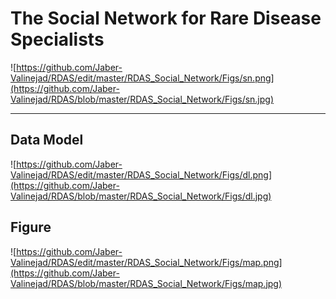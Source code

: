 # The Social Network for Rare Disease Specialists

![https://github.com/Jaber-Valinejad/RDAS/edit/master/RDAS_Social_Network/Figs/sn.png](https://github.com/Jaber-Valinejad/RDAS/blob/master/RDAS_Social_Network/Figs/sn.jpg)

--------------
## Data Model
![https://github.com/Jaber-Valinejad/RDAS/edit/master/RDAS_Social_Network/Figs/dl.png](https://github.com/Jaber-Valinejad/RDAS/blob/master/RDAS_Social_Network/Figs/dl.jpg)



## Figure  
![https://github.com/Jaber-Valinejad/RDAS/edit/master/RDAS_Social_Network/Figs/map.png](https://github.com/Jaber-Valinejad/RDAS/blob/master/RDAS_Social_Network/Figs/map.jpg)

